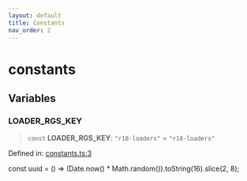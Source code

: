 ```yaml
---
layout: default
title: Constants
nav_order: 2
---
```

# constants

## Variables

### LOADER_RGS_KEY

> `const` **LOADER_RGS_KEY**: `"r18-loaders"` = `"r18-loaders"`

Defined in: [constants.ts:3](https://github.com/react18-tools/turborepo-template/blob/588bc5cb0b13936af4a2e88e171026559ee56e11/lib/src/constants.ts#L3)

const uuid = () =\> (Date.now() \* Math.random()).toString(16).slice(2, 8);
